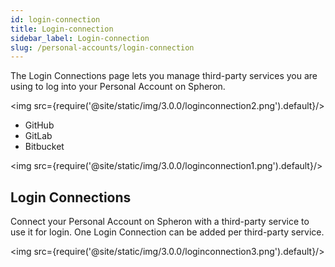 ```yaml
---
id: login-connection
title: Login-connection
sidebar_label: Login-connection
slug: /personal-accounts/login-connection
---
```


The Login Connections page lets you manage third-party services you are using to log into your Personal Account on Spheron.


<img src={require('@site/static/img/3.0.0/loginconnection2.png').default}/> 
- GitHub
- GitLab
- Bitbucket

<img src={require('@site/static/img/3.0.0/loginconnection1.png').default}/> 

## Login Connections
Connect your Personal Account on Spheron with a third-party service to use it for login. One Login Connection can be added per third-party service.

<img src={require('@site/static/img/3.0.0/loginconnection3.png').default}/>